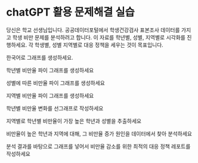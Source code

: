 # chatGPT 활용 문제해결 실습

당신은 학교 선생님입니다. 공공데이터포털에서 학생건강검사 표본조사 데이터를 가지고 학생 비만 문제를 분석하려고 합니다. 이 자료를 학년별, 성별, 지역별로 시각화를 진행하세요. 각 학생별, 성별 지역별로 대응 정책을 세우는 것이 목표입니다.

한국어로 그래프를 생성하세요.

학년별 비만율 파이 그래프를 생성하세요

성별에 따른 비만율 파이 그래프를 생성하세요

지역별 비만율 파이 그래프를 생성하세요

학년별 비만율 변화를 선그래프로 작성하세요

지역별로 학년별 비만율이 가장 높은 학년과 성별을 추출하세요

비만율이 높은 학년과 지역에 대해, 그 비만율 증가 원인을 데이터에서 찾아 분석하세요

분석 결과를 바탕으로 그래프를 넣어서 비만율 감소를 위한 최적의 대응 정책 레포트를 작성하세요
